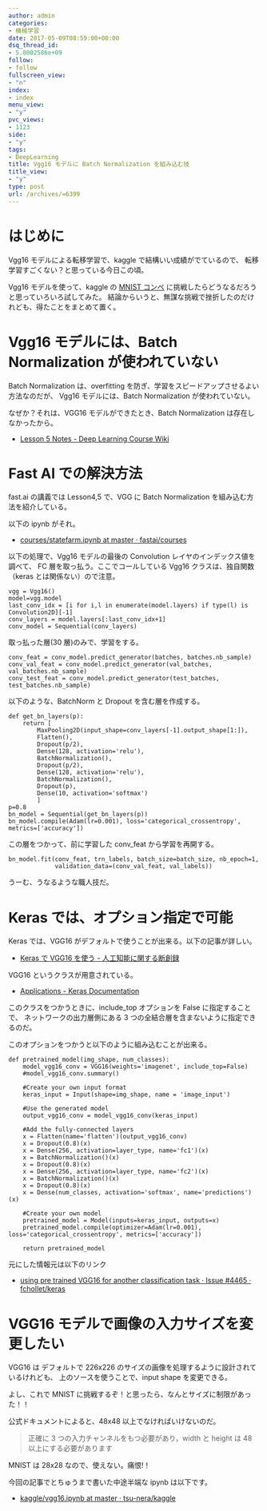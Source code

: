 ```yaml
---
author: admin
categories:
- 機械学習
date: 2017-05-09T08:59:00+00:00
dsq_thread_id:
- 5.8002586e+09
follow:
- follow
fullscreen_view:
- "n"
index:
- index
menu_view:
- "y"
pvc_views:
- 1123
side:
- "y"
tags:
- DeepLearning
title: Vgg16 モデルに Batch Normalization を組み込む技
title_view:
- "y"
type: post
url: /archives/=6399
---
```


はじめに
========

Vgg16 モデルによる転移学習で、kaggle で結構いい成績がでているので、
転移学習すごくない？と思っている今日この頃。

Vgg16 モデルを使って、kaggle の [MNIST
コンペ](https://www.kaggle.com/c/digit-recognizer)
に挑戦したらどうなるだろうと思っていろいろ試してみた。
結論からいうと、無謀な挑戦で挫折したのだけれども、得たことをまとめて置く。

Vgg16 モデルには、Batch Normalization が使われていない
======================================================

Batch Normalization は、overfitting
を防ぎ、学習をスピードアップさせるよい方法なのだが、 Vgg16
モデルには、Batch Normalization が使われていない。

なぜか？それは、VGG16 モデルができたとき、Batch Normalization
は存在しなかったから。

-   [Lesson 5 Notes - Deep Learning Course
    Wiki](https://wiki.fast.ai/index.php/Lesson_5_Notes#Introducing_Batch_Normalization_into_a_Pre-Trained_Model_.3C00:01:55.3E)

Fast AI での解決方法
====================

fast.ai の講義では Lesson4,5 で、VGG に Batch Normalization
を組み込む方法を紹介している。

以下の ipynb がそれ。

-   [courses/statefarm.ipynb at master ·
    fastai/courses](https://github.com/fastai/courses/blob/master/deeplearning1/nbs/statefarm.ipynb)

以下の処理で、Vgg16 モデルの最後の Convolution
レイヤのインデックス値を調べて、 FC 層を取っ払う。ここでコールしている
Vgg16 クラスは、独自関数（keras とは関係ない）ので注意。

``` {.python}
vgg = Vgg16()
model=vgg.model
last_conv_idx = [i for i,l in enumerate(model.layers) if type(l) is Convolution2D][-1]
conv_layers = model.layers[:last_conv_idx+1]
conv_model = Sequential(conv_layers)
```

取っ払った層(30 層)のみで、学習をする。

``` {.python}
conv_feat = conv_model.predict_generator(batches, batches.nb_sample)
conv_val_feat = conv_model.predict_generator(val_batches, val_batches.nb_sample)
conv_test_feat = conv_model.predict_generator(test_batches, test_batches.nb_sample)
```

以下のような、BatchNorm と Dropout を含む層を作成する。

``` {.python}
def get_bn_layers(p):
    return [
        MaxPooling2D(input_shape=conv_layers[-1].output_shape[1:]),
        Flatten(),
        Dropout(p/2),
        Dense(128, activation='relu'),
        BatchNormalization(),
        Dropout(p/2),
        Dense(128, activation='relu'),
        BatchNormalization(),
        Dropout(p),
        Dense(10, activation='softmax')
        ]
p=0.8
bn_model = Sequential(get_bn_layers(p))
bn_model.compile(Adam(lr=0.001), loss='categorical_crossentropy', metrics=['accuracy'])
```

この層をつかって、前に学習した conv\_feat から学習を再開する。

``` {.python}
bn_model.fit(conv_feat, trn_labels, batch_size=batch_size, nb_epoch=1, 
             validation_data=(conv_val_feat, val_labels))
```

うーむ、うなるような職人技だ。

Keras では、オプション指定で可能
================================

Keras では、VGG16 がデフォルトで使うことが出来る。以下の記事が詳しい。

-   [Keras で VGG16 を使う -
    人工知能に関する断創録](https://aidiary.hatenablog.com/entry/20170104/1483535144)

VGG16 というクラスが用意されている。

-   [Applications - Keras
    Documentation](https://keras.io/ja/applications/#vgg16)

このクラスをつかうときに、include\_top オプションを False
に指定することで、 ネットワークの出力層側にある 3
つの全結合層を含まないように指定できるのだ。

このオプションをつかうと以下のように組み込むことが出来る。

``` {.python}
def pretrained_model(img_shape, num_classes):
    model_vgg16_conv = VGG16(weights='imagenet', include_top=False)
    #model_vgg16_conv.summary()

    #Create your own input format
    keras_input = Input(shape=img_shape, name = 'image_input')

    #Use the generated model 
    output_vgg16_conv = model_vgg16_conv(keras_input)

    #Add the fully-connected layers 
    x = Flatten(name='flatten')(output_vgg16_conv)
    x = Dropout(0.8)(x)
    x = Dense(256, activation=layer_type, name='fc1')(x)
    x = BatchNormalization()(x)
    x = Dropout(0.8)(x)
    x = Dense(256, activation=layer_type, name='fc2')(x)
    x = BatchNormalization()(x)
    x = Dropout(0.8)(x)
    x = Dense(num_classes, activation='softmax', name='predictions')(x)

    #Create your own model 
    pretrained_model = Model(inputs=keras_input, outputs=x)
    pretrained_model.compile(optimizer=Adam(lr=0.001), loss='categorical_crossentropy', metrics=['accuracy'])

    return pretrained_model
```

元にした情報元は以下のリンク

-   [using pre trained VGG16 for another classification task · Issue
    \#4465 ·
    fchollet/keras](https://github.com/fchollet/keras/issues/4465)

VGG16 モデルで画像の入力サイズを変更したい
==========================================

VGG16 は デフォルトで 226x226
のサイズの画像を処理するように設計されているけれども、
上のソースを使うことで、input shape を変更できる。

よし、これで MNIST
に挑戦するぞ！と思ったら、なんとサイズに制限があった！！

公式ドキュメントによると、48x48 以上でなければいけないのだ。

> 正確に 3 つの入力チャンネルをもつ必要があり，width と height は 48
> 以上にする必要があります

MNIST は 28x28 なので、使えない。痛恨!！

今回の記事でとちゅうまで書いた中途半端な ipynb は以下です。

-   [kaggle/vgg16.ipynb at master ·
    tsu-nera/kaggle](https://github.com/tsu-nera/kaggle/blob/master/digit-recognizer/vgg16.ipynb)
